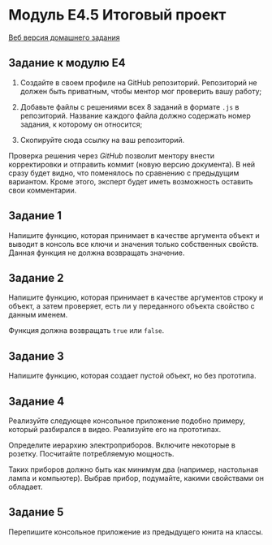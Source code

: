 # Модуль E4.5 Итоговый проект

[Веб версия домашнего задания](https://skripkalisa.github.io/SF_PythonFS_Frontend/E4/index.html)

## Задание к модулю E4

1. Создайте в своем профиле на GitHub репозиторий. Репозиторий не должен быть приватным, чтобы ментор мог проверить вашу работу;

2. Добавьте файлы с решениями всех 8 заданий в формате `.js` в репозиторий. Название каждого файла должно содержать номер задания, к которому он относится;

3. Скопируйте сюда ссылку на ваш репозиторий.

Проверка решения через _GitHub_ позволит ментору внести корректировки и отправить коммит (новую версию документа). В ней сразу будет видно, что поменялось по сравнению с предыдущим вариантом. Кроме этого, эксперт будет иметь возможность оставить свои комментарии.

## Задание 1

Напишите функцию, которая принимает в качестве аргумента объект и выводит в консоль все ключи и значения только собственных свойств. Данная функция не должна возвращать значение.

## Задание 2

Напишите функцию, которая принимает в качестве аргументов строку и объект, а затем проверяет, есть ли у переданного объекта свойство с данным именем.

Функция должна возвращать `true` или `false`.

## Задание 3

Напишите функцию, которая создает пустой объект, но без прототипа.

## Задание 4

Реализуйте следующее консольное приложение подобно примеру, который разбирался в видео. Реализуйте его на прототипах.

Определите иерархию электроприборов. Включите некоторые в розетку. Посчитайте потребляемую мощность.

Таких приборов должно быть как минимум два (например, настольная лампа и компьютер). Выбрав прибор, подумайте, какими свойствами он обладает.

## Задание 5

Перепишите консольное приложение из предыдущего юнита на классы.
